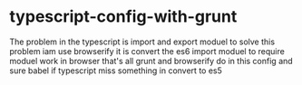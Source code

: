 # typescript-config-with-grunt
The problem in the typescript is import and export moduel
to solve this problem iam use browserify 
it is convert the es6 import moduel to require moduel
work in browser that's all grunt and browserify 
do in this config 
and sure babel if typescript miss something in convert to es5 
